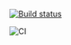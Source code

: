 

[![Build status](https://ci.appveyor.com/api/projects/status/cag47b94gs3aj5sv?svg=true)](https://ci.appveyor.com/project/Poriadinsky/ajs-5-forms)

![CI](https://github.com/Poriadinsky/ajs-1/actions/workflows/web.yml/badge.svg)


